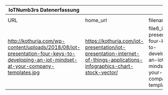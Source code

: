 |IoTNumb3rs Datenerfassung|||||||||||
| ---- | ---- | ---- | ---- | ---- | ---- | ---- | ---- | ---- | ---- | ---- |
||||||||||||
|URL|home_url|filename|device_class|device_count|market_class|market_volume|prognosis_year|publication_year|authorship_class|Dropbox folder|
|http://kothuria.com/wp-content/uploads/2018/08/iot-presentation-four-keys-to-developing-an-iot-mindset-at-your-company-templates.jpg|https://kothuria.com/iot-presentation/iot-presentation-internet-of-things-applications-infographics-chart-stock-vector/|file6_iot-presentation-four-keys-to-developing-an-iot-mindset-at-your-company-templates.jpg||||||||JinlinHolic/20181125-0000|
